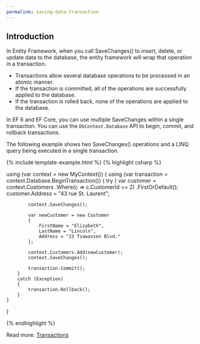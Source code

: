 ```yaml
---
permalink: saving-data-transaction
---
```


## Introduction

In Entity Framework, when you call SaveChanges() to insert, delete, or update data to the database, the entity framework will wrap that operation in a transaction.

 - Transactions allow several database operations to be processed in an atomic manner. 
 - If the transaction is committed, all of the operations are successfully applied to the database. 
 - If the transaction is rolled back, none of the operations are applied to the database.

In EF 6 and EF Core, you can use multiple SaveChanges within a single transaction. You can use the `DbContext.Database` API to begin, commit, and rollback transactions. 

The following example shows two SaveChanges() operations and a LINQ query being executed in a single transaction.

{% include template-example.html %} 
{% highlight csharp %}

using (var context = new MyContext())
{
    using (var transaction = context.Database.BeginTransaction())
    {
        try
        {
            var customer = context.Customers
                .Where(c => c.CustomerId == 2)
                .FirstOrDefault();
                customer.Address = "43 rue St. Laurent";

            context.SaveChanges();
             
            var newCustomer = new Customer
            {
                FirstName = "Elizabeth",
                LastName = "Lincoln",
                Address = "23 Tsawassen Blvd."
            };
             
            context.Customers.Add(newCustomer);
            context.SaveChanges();

            transaction.Commit();
        }
        catch (Exception)
        {
            transaction.Rollback();
        }
    }
 }

{% endhighlight %}

Read more: [Transactions](https://docs.microsoft.com/en-us/ef/core/saving/transactions)